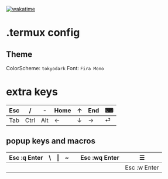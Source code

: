 [![wakatime](https://wakatime.com/badge/github/thederpykrafter/.termux.svg)](https://wakatime.com/badge/github/thederpykrafter/.termux)
# .termux config

## Theme
ColorScheme: `tokyodark`
Font: `Fira Mono`


# extra keys
| Esc | /    | -   | Home   | &uarr; | End    | &#9000; |
| --- | ---- | --- | ------ | ------ | ------ | ------- |
| Tab | Ctrl | Alt | &larr; | &darr; | &rarr; | &#9166; |

## popup keys and macros

| Esc :q Enter | \   | \|  | ~   |     | Esc :wq Enter | &#9776;      |
| ------------ | --- | --- | --- | --- | ------------- | ------------ |
|              |     |     |     |     |               | Esc :w Enter |

